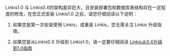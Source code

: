 
Linkis1.0 与 Linkis0.X的架构差异巨大，且安装部署包和数据库表结构存在一定程度的修改，在您正式安装 Linkis1.0 之前，请您仔细阅读以下说明：

1. 如果您是第一次安装使用 Linkis，或重装 Linkis，您无需关注 Linkis 升级指南。

2. 如果您是从Linkis0.X 升级到 Linkis1.0，请一定要仔细阅读 [Linkis从0.X升级到1.0指南](Linkis从0.X升级到1.0指南.md)